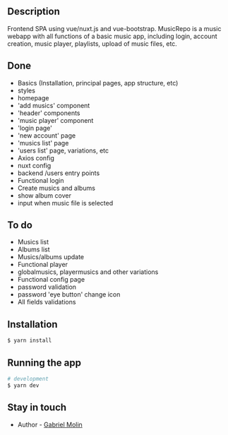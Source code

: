 ## Description

Frontend SPA using vue/nuxt.js and vue-bootstrap. MusicRepo is a music webapp with all functions of a basic music app, including login, account creation, music player, playlists, upload of music files, etc.

## Done

- Basics (Installation, principal pages, app structure, etc)
- styles
- homepage
- 'add musics' component
- 'header' components
- 'music player' component
- 'login page'
- 'new account' page
- 'musics list' page
- 'users list' page, variations, etc
- Axios config
- nuxt config
- backend /users entry points
- Functional login
- Create musics and albums
- show album cover
- input when music file is selected

## To do

- Musics list
- Albums list
- Musics/albums update
- Functional player
- globalmusics, playermusics and other variations
- Functional config page 
- password validation
- password 'eye button' change icon
- All fields validations

## Installation

```bash
$ yarn install
```

## Running the app

```bash
# development
$ yarn dev
```

## Stay in touch

- Author - [Gabriel Molin](https://www.linkedin.com/in/gabriel-molin-0252661b6/)
